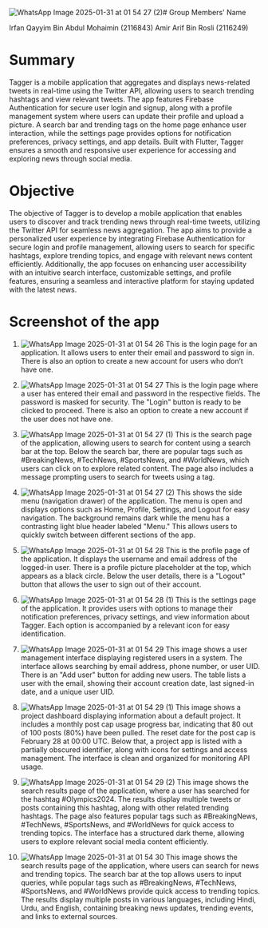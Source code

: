![WhatsApp Image 2025-01-31 at 01 54 27 (2)](https://github.com/user-attachments/assets/ae11ca96-f674-4a5e-b770-376d6773f5f1)# Group Members' Name

Irfan Qayyim Bin Abdul Mohaimin (2116843)
Amir Arif Bin Rosli (2116249)

# Summary
Tagger is a mobile application that aggregates and displays news-related tweets in real-time using the Twitter API, allowing users to search trending hashtags and view relevant tweets. The app features Firebase Authentication for secure user login and signup, along with a profile management system where users can update their profile and upload a picture. A search bar and trending tags on the home page enhance user interaction, while the settings page provides options for notification preferences, privacy settings, and app details. Built with Flutter, Tagger ensures a smooth and responsive user experience for accessing and exploring news through social media.

# Objective
The objective of Tagger is to develop a mobile application that enables users to discover and track trending news through real-time tweets, utilizing the Twitter API for seamless news aggregation. The app aims to provide a personalized user experience by integrating Firebase Authentication for secure login and profile management, allowing users to search for specific hashtags, explore trending topics, and engage with relevant news content efficiently. Additionally, the app focuses on enhancing user accessibility with an intuitive search interface, customizable settings, and profile features, ensuring a seamless and interactive platform for staying updated with the latest news.

# Screenshot of the app

1) ![WhatsApp Image 2025-01-31 at 01 54 26](https://github.com/user-attachments/assets/09ae55e6-9137-4623-9538-84f914e69d1a)
This is the login page for an application. It allows users to enter their email and password to sign in. There is also an option to create a new account for users who don’t have one.

2) ![WhatsApp Image 2025-01-31 at 01 54 27](https://github.com/user-attachments/assets/810f3620-c7eb-4051-9043-1b480891e8d3)
This is the login page where a user has entered their email and password in the respective fields. The password is masked for security. The "Login" button is ready to be clicked to proceed. There is also an option to create a new account if the user does not have one.

3) ![WhatsApp Image 2025-01-31 at 01 54 27 (1)](https://github.com/user-attachments/assets/7cbc9986-7291-447d-9cc6-f44cd5e79f97)
This is the search page of the application, allowing users to search for content using a search bar at the top. Below the search bar, there are popular tags such as #BreakingNews, #TechNews, #SportsNews, and #WorldNews, which users can click on to explore related content. The page also includes a message prompting users to search for tweets using a tag.

4) ![WhatsApp Image 2025-01-31 at 01 54 27 (2)](https://github.com/user-attachments/assets/69198f4a-3ee0-4b9d-8b20-1b997496f9c7)
This shows the side menu (navigation drawer) of the application. The menu is open and displays options such as Home, Profile, Settings, and Logout for easy navigation. The background remains dark while the menu has a contrasting light blue header labeled "Menu." This allows users to quickly switch between different sections of the app.

5) ![WhatsApp Image 2025-01-31 at 01 54 28](https://github.com/user-attachments/assets/3ffc66f6-cadf-40fe-b16f-84a59b58f053)
This is the profile page of the application. It displays the username and email address of the logged-in user. There is a profile picture placeholder at the top, which appears as a black circle. Below the user details, there is a "Logout" button that allows the user to sign out of their account.

6) ![WhatsApp Image 2025-01-31 at 01 54 28 (1)](https://github.com/user-attachments/assets/14dc9238-5fde-4a0c-bf95-9d17e381ef26)
This is the settings page of the application. It provides users with options to manage their notification preferences, privacy settings, and view information about Tagger. Each option is accompanied by a relevant icon for easy identification.

7) ![WhatsApp Image 2025-01-31 at 01 54 29](https://github.com/user-attachments/assets/f72b62cd-a512-4417-966f-4ee0a33a8340)
This image shows a user management interface displaying registered users in a system. The interface allows searching by email address, phone number, or user UID. There is an "Add user" button for adding new users. The table lists a user with the email, showing their account creation date, last signed-in date, and a unique user UID.

8) ![WhatsApp Image 2025-01-31 at 01 54 29 (1)](https://github.com/user-attachments/assets/76953029-3e56-4589-992b-8b905823e7c1)
This image shows a project dashboard displaying information about a default project. It includes a monthly post cap usage progress bar, indicating that 80 out of 100 posts (80%) have been pulled. The reset date for the post cap is February 28 at 00:00 UTC. Below that, a project app is listed with a partially obscured identifier, along with icons for settings and access management. The interface is clean and organized for monitoring API usage.

9) ![WhatsApp Image 2025-01-31 at 01 54 29 (2)](https://github.com/user-attachments/assets/b2a554f1-2e78-44e1-8efd-b0e3968e27f9)
This image shows the search results page of the application, where a user has searched for the hashtag #Olympics2024. The results display multiple tweets or posts containing this hashtag, along with other related trending hashtags. The page also features popular tags such as #BreakingNews, #TechNews, #SportsNews, and #WorldNews for quick access to trending topics. The interface has a structured dark theme, allowing users to explore relevant social media content efficiently.

10) ![WhatsApp Image 2025-01-31 at 01 54 30](https://github.com/user-attachments/assets/8f047d90-70c5-4ee8-91d2-61d6e0c20779)
This image shows the search results page of the application, where users can search for news and trending topics. The search bar at the top allows users to input queries, while popular tags such as #BreakingNews, #TechNews, #SportsNews, and #WorldNews provide quick access to trending topics. The results display multiple posts in various languages, including Hindi, Urdu, and English, containing breaking news updates, trending events, and links to external sources.
